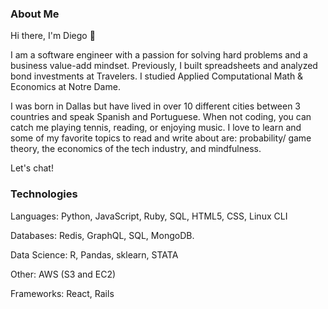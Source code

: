 ### About Me

Hi there, I'm Diego 👋

I am a software engineer with a passion for solving hard problems and a business value-add mindset. Previously, I built spreadsheets and analyzed bond investments at Travelers. I studied Applied Computational Math & Economics at Notre Dame.

I was born in Dallas but have lived in over 10 different cities between 3 countries and speak Spanish and Portuguese. When not coding, you can catch me playing tennis, reading, or enjoying music. I love to learn and some of my favorite topics to read and write about are: probability/ game theory, the economics of the tech industry, and mindfulness.

Let's chat!


### Technologies

Languages: Python, JavaScript, Ruby, SQL, HTML5, CSS, Linux CLI

Databases: Redis, GraphQL, SQL, MongoDB. 

Data Science: R, Pandas, sklearn, STATA

Other: AWS (S3 and EC2)

Frameworks: React, Rails




<!--
**castanedadiego/castanedadiego** is a ✨ _special_ ✨ repository because its `README.md` (this file) appears on your GitHub profile.

Here are some ideas to get you started:

- 🔭 I’m currently working on ...
- 🌱 I’m currently learning ...
- 👯 I’m looking to collaborate on ...
- 🤔 I’m looking for help with ...
- 💬 Ask me about ...
- 📫 How to reach me: ...
- 😄 Pronouns: ...
- ⚡ Fun fact: ...
-->
